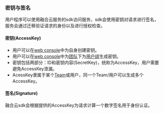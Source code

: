 ### 密钥与签名
用户程序可以使用融合云服务的sdk访问服务，sdk会使用密钥对请求进行签名，服务会通过迁移验证请求的身份以及进行授权检查。

#### 密钥(AccessKey)
- 用户可以在[web console](https://cloud-platform.d.xiaomi.net/#/services/user-manage/orgnizations)中为自身创建密钥。
- 用户可以在[web console](https://cloud-platform.d.xiaomi.net/#/services/user-manage/orgnizations)中为[团队](organization.md)下为[用户组](team.md)生成密钥。
- 密钥包括两部分：ID和密钥内容(SecretKey)，统称为AccessKey，用户需要避免AccessKey泄漏。
- AcessKey隶属于某个[Team](team.md)或用户，同一个Team/用户可以生成多个AccessKey。

#### 签名(Signature)
融合云sdk会根据提供的AccessKey为请求计算一个数字签名用于身份认证。
